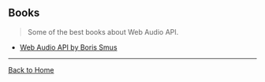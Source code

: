 ## Books
> Some of the best books about Web Audio API.

- [Web Audio API by Boris Smus](http://chimera.labs.oreilly.com/books/1234000001552/index.html)

---
[Back to Home](https://github.com/willianjusten/awesome-audio-visualization#awesome-audio-visualization)
